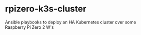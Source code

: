 # rpizero-k3s-cluster
Ansible playbooks to deploy an HA Kubernetes cluster over some Raspberry Pi Zero 2 W's
